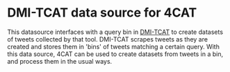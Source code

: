 # DMI-TCAT data source for 4CAT

This datasource interfaces with a query bin in [DMI-TCAT](https://github.com/digitalmethodsinitiative/dmi-tcat) to
create datasets of tweets collected by that tool. DMI-TCAT scrapes tweets as they are created and stores them in 'bins'
of tweets matching a certain query. With this data source, 4CAT can be used to create datasets from tweets in a bin,
and process them in the usual ways.